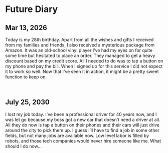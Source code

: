 # Future Diary

## Mar 13, 2026

Today is my 28th birthday. Apart from all the wishes and gifts I received from my families and friends, I also received a mysterious package from Amazon. It was an old-school vinyl player I’ve had my eyes on for quite some time but hesitated to place an order. They managed to get a heavy discount based on my credit score. All I needed to do was to tap a button on my phone and pay the bill. When I signed up for this service I did not expect it to work so well. Now that I’ve seen it in action, it might be a pretty sweet function to keep on. 

<br>

## July 25, 2030

I lost my job today. I’ve been a professional driver for 40 years now, and I was let go because my boss got a new car that doesn’t need a driver at all. All they do now is tap a button on their phones and their cars will just drive around the city to pick them up. I guess I’ll have to find a job in some other fields, but not many jobs are available now. Low level labor is filled by robots, and those tech companies would never hire someone like me. What should I do now… 